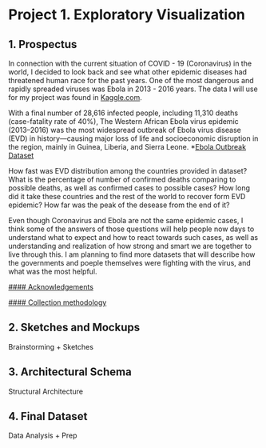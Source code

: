 # Project 1. Exploratory Visualization
## 1. Prospectus

In connection with the current situation of COVID - 19 (Coronavirus) in the world, I decided to look back and see what other epidemic diseases had threatened human race for the past years. One of the most dangerous and rapidly spreaded viruses was Ebola in 2013 - 2016 years. The data I will use for my project was found in [Kaggle.com](https://www.kaggle.com). 

With a final number of 28,616 infected people, including 11,310 deaths (case-fatality rate of 40%), The Western African Ebola virus epidemic (2013–2016) was the most widespread outbreak of Ebola virus disease (EVD) in history—causing major loss of life and socioeconomic disruption in the region, mainly in Guinea, Liberia, and Sierra Leone. *[Ebola Outbreak Dataset](https://www.kaggle.com/imdevskp/ebola-outbreak-20142016-complete-dataset)

How fast was EVD distribution among the countries provided in dataset? What is the percentage of number of confirmed deaths comparing to possible deaths, as well as confirmed cases to possible cases? How long did it take these countries and the rest of the world to recover form EVD epidemic? How far was the peak of the desease from the end of it?

Even though Coronavirus and Ebola are not the same epidemic cases, I think some of the answers of those questions will help people now days to understand what to expect and how to react towards such cases, as well as understanding and realization of how strong and smart we are together to live through this. 
I am planning to find more datasets that will describe how the governments and poeple themselves were fighting with the virus, and what was the most helpful.

[#### Acknowledgements](https://www.who.int/csr/don/archive/disease/ebola/en/)

[#### Collection methodology](https://github.com/imdevskp/ebola_outbreak_dataset)

## 2. Sketches and Mockups
Brainstorming + Sketches

## 3. Architectural Schema
Structural Architecture

## 4. Final Dataset
Data Analysis + Prep

